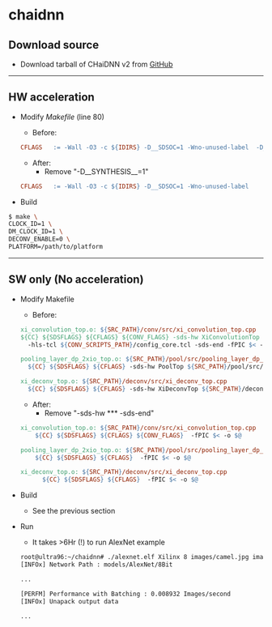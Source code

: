 # chaidnn

## Download source

- Download tarball of CHaiDNN v2 from [GitHub](https://github.com/Xilinx/CHaiDNN/releases)

***

## HW acceleration

- Modify _Makefile_ (line 80)

  - Before:

  ```Makefile
  CFLAGS   := -Wall -O3 -c ${IDIRS} -D__SDSOC=1 -Wno-unused-label  -D__SYNTHESIS__=1
  ```

  - After:
    - Remove "-D__SYNTHESIS__=1"

  ```Makefile
  CFLAGS   := -Wall -O3 -c ${IDIRS} -D__SDSOC=1 -Wno-unused-label
  ```

- Build

```bash
$ make \
CLOCK_ID=1 \
DM_CLOCK_ID=1 \
DECONV_ENABLE=0 \
PLATFORM=/path/to/platform
```

***

## SW only (No acceleration)

- Modify Makefile

  - Before:

  ```Makefile
  xi_convolution_top.o: ${SRC_PATH}/conv/src/xi_convolution_top.cpp
  ${CC} ${SDSFLAGS} ${CFLAGS} ${CONV_FLAGS} -sds-hw XiConvolutionTop ${SRC_PATH}/conv/src/xi_convolution_top.cpp -clkid ${CLOCK_ID} \
    -hls-tcl ${CONV_SCRIPTS_PATH}/config_core.tcl -sds-end -fPIC $< -o $@

  pooling_layer_dp_2xio_top.o: ${SRC_PATH}/pool/src/pooling_layer_dp_2xio_top.cpp
    ${CC} ${SDSFLAGS} ${CFLAGS} -sds-hw PoolTop ${SRC_PATH}/pool/src/pooling_layer_dp_2xio_top.cpp -clkid ${CLOCK_ID} -sds-end -fPIC $< -o $@

  xi_deconv_top.o: ${SRC_PATH}/deconv/src/xi_deconv_top.cpp
    ${CC} ${SDSFLAGS} ${CFLAGS} -sds-hw XiDeconvTop ${SRC_PATH}/deconv/src/xi_deconv_top.cpp -clkid ${CLOCK_ID} -sds-end -fPIC $< -o $@
  ```

  - After:
    - Remove "-sds-hw *** -sds-end"

  ```Makefile
  xi_convolution_top.o: ${SRC_PATH}/conv/src/xi_convolution_top.cpp
      ${CC} ${SDSFLAGS} ${CFLAGS} ${CONV_FLAGS}  -fPIC $< -o $@

  pooling_layer_dp_2xio_top.o: ${SRC_PATH}/pool/src/pooling_layer_dp_2xio_top.cpp
      ${CC} ${SDSFLAGS} ${CFLAGS}  -fPIC $< -o $@

  xi_deconv_top.o: ${SRC_PATH}/deconv/src/xi_deconv_top.cpp
        ${CC} ${SDSFLAGS} ${CFLAGS}  -fPIC $< -o $@
  ```

- Build

  - See the previous section

- Run

  - It takes >6Hr (!) to run AlexNet example

  ```bash
  root@ultra96:~/chaidnn# ./alexnet.elf Xilinx 8 images/camel.jpg images/fish.jpg
  [INFOx] Network Path : models/AlexNet/8Bit

  ...

  [PERFM] Performance with Batching : 0.008932 Images/second
  [INFOx] Unapack output data

  ...
  ```
